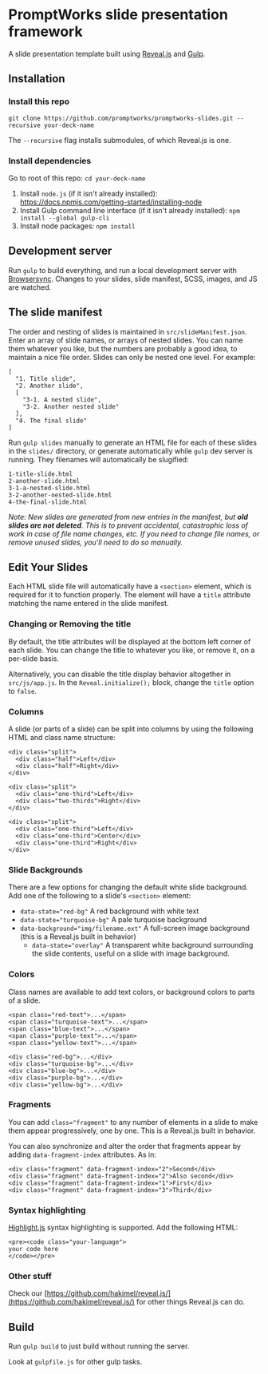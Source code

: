 # PromptWorks slide presentation framework

A slide presentation template built using [Reveal.js](https://github.com/hakimel/reveal.js) and [Gulp](http://gulpjs.com/).

## Installation

### Install this repo

`git clone https://github.com/promptworks/promptworks-slides.git --recursive your-deck-name`

The `--recursive` flag installs submodules, of which Reveal.js is one.

### Install dependencies

Go to root of this repo: `cd your-deck-name`

1. Install `node.js` (if it isn't already installed): <https://docs.npmjs.com/getting-started/installing-node>
2. Install Gulp command line interface (if it isn't already installed): `npm install --global gulp-cli`
3. Install node packages: `npm install`

## Development server

Run `gulp` to build everything, and run a local development server with [Browsersync](https://www.browsersync.io/). Changes to your slides, slide manifest, SCSS, images, and JS are watched.


## The slide manifest
The order and nesting of slides is maintained in `src/slideManifest.json`. Enter an array of slide names, or arrays of nested slides. You can name them whatever you like, but the numbers are probably a good idea, to maintain a nice file order. Slides can only be nested one level. For example:

```
[
  "1. Title slide",
  "2. Another slide",
  [
    "3-1. A nested slide",
    "3-2. Another nested slide"
  ],
  "4. The final slide"
]
```

Run `gulp slides` manually to generate an HTML file for each of these slides in the `slides/` directory, or generate automatically while `gulp` dev server is running. They filenames will automatically be slugified:

```
1-title-slide.html
2-another-slide.html
3-1-a-nested-slide.html
3-2-another-nested-slide.html
4-the-final-slide.html
```
_Note: New slides are generated from new entries in the manifest, but **old slides are not deleted**. This is to prevent accidental, catastrophic loss of work in case of file name changes, etc. If you need to change file names, or remove unused slides, you'll need to do so manually._


## Edit Your Slides

Each HTML slide file will automatically have a `<section>` element, which is required for it to function properly. The element will have a `title` attribute matching the name entered in the slide manifest.

### Changing or Removing the title

By default, the title attributes will be displayed at the bottom left corner of each slide. You can change the title to whatever you like, or remove it, on a per-slide basis.

Alternatively, you can disable the title display behavior altogether in `src/js/app.js`. In the `Reveal.initialize();` block, change the `title` option to `false`.

### Columns

A slide (or parts of a slide) can be split into columns by using the following HTML and class name structure:

```
<div class="split">
  <div class="half">Left</div>
  <div class="half">Right</div>
</div>

<div class="split">
  <div class="one-third">Left</div>
  <div class="two-thirds">Right</div>
</div>

<div class="split">
  <div class="one-third">Left</div>
  <div class="one-third">Center</div>
  <div class="one-third">Right</div>
</div>
```

### Slide Backgrounds

There are a few options for changing the default white slide background. Add one of the following to a slide's `<section>` element:

- `data-state="red-bg"` A red background with white text
- `data-state="turquoise-bg"` A pale turquoise background
- `data-background="img/filename.ext"` A full-screen image background (this is a Reveal.js built in behavior)
  - `data-state="overlay"` A transparent white background surrounding the slide contents, useful on a slide with image background.

### Colors

Class names are available to add text colors, or background colors to parts of a slide.

```
<span class="red-text">...</span>
<span class="turquoise-text">...</span>
<span class="blue-text">...</span>
<span class="purple-text">...</span>
<span class="yellow-text">...</span>
```

```
<div class="red-bg">...</div>
<div class="turquoise-bg">...</div>
<div class="blue-bg">...</div>
<div class="purple-bg">...</div>
<div class="yellow-bg">...</div>
```

### Fragments

You can add `class="fragment"` to any number of elements in a slide to make them appear progressively, one by one. This is a Reveal.js built in behavior.

You can also synchronize and alter the order that fragments appear by adding `data-fragment-index` attributes. As in:

```
<div class="fragment" data-fragment-index="2">Second</div>
<div class="fragment" data-fragment-index="2">Also second</div>
<div class="fragment" data-fragment-index="1">First</div>
<div class="fragment" data-fragment-index="3">Third</div>
```

### Syntax highlighting

[Highlight.js](https://highlightjs.org/) syntax highlighting is supported. Add the following HTML:

```
<pre><code class="your-language">
your code here
</code></pre>
```

### Other stuff

Check our [https://github.com/hakimel/reveal.js/](https://github.com/hakimel/reveal.js/) for other things Reveal.js can do.

## Build

Run `gulp build` to just build without running the server.

Look at `gulpfile.js` for other gulp tasks.
